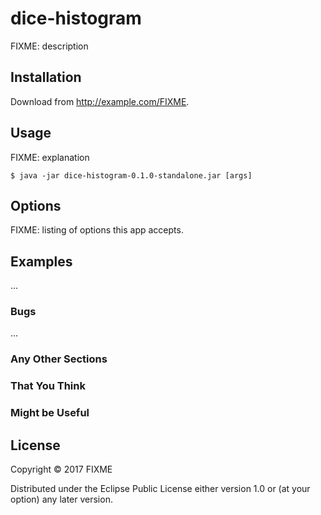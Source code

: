 # dice-histogram

FIXME: description

## Installation

Download from http://example.com/FIXME.

## Usage

FIXME: explanation

    $ java -jar dice-histogram-0.1.0-standalone.jar [args]

## Options

FIXME: listing of options this app accepts.

## Examples

...

### Bugs

...

### Any Other Sections
### That You Think
### Might be Useful

## License

Copyright © 2017 FIXME

Distributed under the Eclipse Public License either version 1.0 or (at
your option) any later version.
